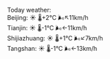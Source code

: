 Today weather:  
Beijing: ☀️ 🌡️+2°C 🌬️↖11km/h  
Tianjin: ☀️ 🌡️-1°C 🌬️←11km/h  
Shijiazhuang: ☀️ 🌡️+1°C 🌬️↙7km/h  
Tangshan: ☀️ 🌡️-1°C 🌬️←13km/h  
